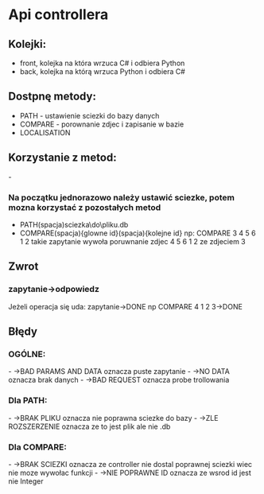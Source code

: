 <h1>Api controllera</h1>

Kolejki:
-
- front, kolejka na która wrzuca C# i odbiera Python
- back, kolejka na którą wrzuca Python i odbiera C#


Dostpnę metody:
-
- PATH - ustawienie sciezki do bazy danych
- COMPARE - porownanie zdjec i zapisanie w bazie
- LOCALISATION 


<h2>Korzystanie z metod:</h2>
-
<h3>Na początku jednorazowo należy ustawić sciezke, potem mozna 
korzystać z pozostałych metod</h3>

- PATH(spacja)sciezka\\do\\pliku.db
- COMPARE(spacja){glowne id}(spacja){kolejne id} np:
    COMPARE  3 4 5 6 1 2
    takie zapytanie wywoła poruwnanie zdjec 4 5 6 1 2 ze zdjeciem 3


<h2>Zwrot</h2>
<h3>zapytanie->odpowiedz</h3>
Jeżeli operacja się uda:
zapytanie->DONE
np COMPARE 4 1 2 3->DONE
<h2>Błędy</h2>
<h3>OGÓLNE:</h3>
- ->BAD PARAMS AND DATA oznacza puste zapytanie
- ->NO DATA oznacza brak danych
- ->BAD REQUEST oznacza probe trollowania

<h3>Dla PATH:</h3>
- ->BRAK PLIKU oznacza nie poprawna sciezke do bazy
- ->ZLE ROZSZERZENIE oznacza ze to jest plik ale nie .db

<h3>Dla COMPARE:</h3>
- ->BRAK SCIEZKI oznacza ze controller nie dostal poprawnej sciezki
 wiec nie moze wywołac funkcji
- ->NIE POPRAWNE ID oznacza ze wsrod id jest nie Integer

 

